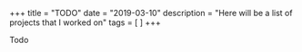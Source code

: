 +++
title = "TODO"
date = "2019-03-10"
description = "Here will be a list of projects that I worked on"
tags = [
]
+++

Todo